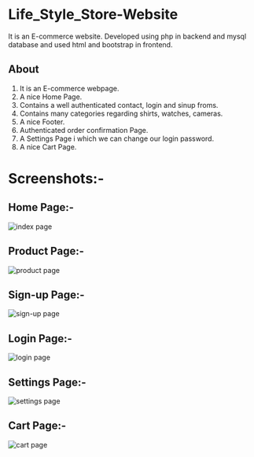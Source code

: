 # Life_Style_Store-Website
It is an E-commerce website. Developed using php in backend and mysql database and used html and bootstrap in frontend. 
## About
1. It is an E-commerce webpage.
2. A nice Home Page.
3. Contains a well authenticated contact, login and sinup froms.
4. Contains many categories regarding shirts, watches, cameras.
5. A nice Footer.
6. Authenticated order confirmation Page.
7. A Settings Page i which we can change our login password.
8. A nice Cart Page.

# Screenshots:-
## Home Page:-<br>
![index page](https://user-images.githubusercontent.com/86122364/151834769-6abae4d8-2615-4be1-ba7b-3cd591c620ce.png)

## Product Page:-<br>
![product page](https://user-images.githubusercontent.com/86122364/151836505-9c004fa9-2354-4430-96f6-53ce8dbfbd0e.png)

## Sign-up Page:-<br>
![sign-up page](https://user-images.githubusercontent.com/86122364/151836528-320cd378-1387-4747-892f-c9e26c07d8e2.png)

## Login Page:-<br>
![login page](https://user-images.githubusercontent.com/86122364/151836555-39ade5fc-15b7-472d-baba-b4a1e10fcdab.png)

## Settings Page:-<br>
![settings page](https://user-images.githubusercontent.com/86122364/151836544-15b054e9-fc13-425a-8890-4ebeb9e35825.png)

## Cart Page:-<br>
![cart page](https://user-images.githubusercontent.com/86122364/151836573-aa532ac9-7190-4c45-abb9-d2e068d3400b.png)

